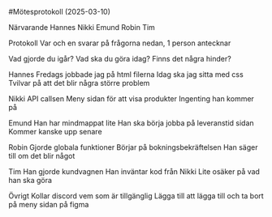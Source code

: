 #Mötesprotokoll (2025-03-10)

Närvarande
Hannes
Nikki
Emund
Robin
Tim

Protokoll
Var och en svarar på frågorna nedan, 1 person antecknar

Vad gjorde du igår?
Vad ska du göra idag?
Finns det några hinder?

Hannes
Fredags jobbade jag på html filerna
Idag ska jag sitta med css
Tvilvar på att det blir några större problem

Nikki
API callsen
Meny sidan för att visa produkter
Ingenting han kommer på

Emund
Han har mindmappat lite
Han ska börja jobba på leveranstid sidan
Kommer kanske upp senare

Robin
Gjorde globala funktioner
Börjar på bokningsbekräftelsen
Han säger till om det blir något

Tim
Han gjorde kundvagnen
Han inväntar kod från Nikki
Lite osäker på vad han ska göra

Övrigt
Kollar discord vem som är tillgänglig
Lägga till att lägga till och ta bort på meny sidan på figma
